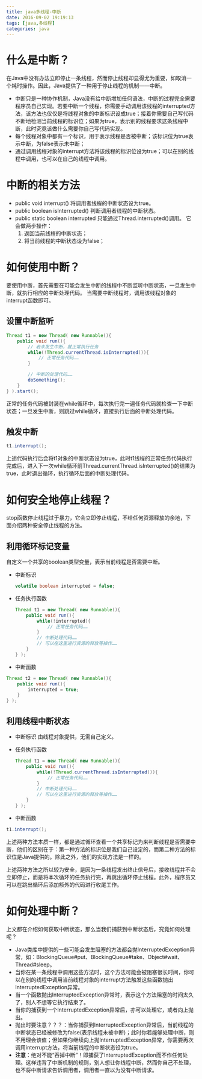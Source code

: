 ```yaml
---
title: java多线程-中断
date: 2016-09-02 19:19:13
tags: [java,多线程]
categories: java
---
```

# 什么是中断？
在Java中没有办法立即停止一条线程，然而停止线程却显得尤为重要，如取消一个耗时操作。因此，Java提供了一种用于停止线程的机制——中断。

* 中断只是一种协作机制，Java没有给中断增加任何语法，中断的过程完全需要程序员自己实现。若要中断一个线程，你需要手动调用该线程的interrupted方法，该方法也仅仅是将线程对象的中断标识设成true；接着你需要自己写代码不断地检测当前线程的标识位；如果为true，表示别的线程要求这条线程中断，此时究竟该做什么需要你自己写代码实现。
* 每个线程对象中都有一个标识，用于表示线程是否被中断；该标识位为true表示中断，为false表示未中断；
* 通过调用线程对象的interrupt方法将该线程的标识位设为true；可以在别的线程中调用，也可以在自己的线程中调用。

# 中断的相关方法
* public void interrupt() 
    将调用者线程的中断状态设为true。
* public boolean isInterrupted() 
    判断调用者线程的中断状态。
* public static boolean interrupted 
    只能通过Thread.interrupted()调用。 
    它会做两步操作：
    1. 返回当前线程的中断状态；
    2. 将当前线程的中断状态设为false；

<!-- more -->

# 如何使用中断？
要使用中断，首先需要在可能会发生中断的线程中不断监听中断状态，一旦发生中断，就执行相应的中断处理代码。 
当需要中断线程时，调用该线程对象的interrupt函数即可。

## 设置中断监听
````java
Thread t1 = new Thread( new Runnable(){
    public void run(){
        // 若未发生中断，就正常执行任务
        while(!Thread.currentThread.isInterrupted()){
            // 正常任务代码……
        }

        // 中断的处理代码……
        doSomething();
    }
} ).start();
````
正常的任务代码被封装在while循环中，每次执行完一遍任务代码就检查一下中断状态；一旦发生中断，则跳过while循环，直接执行后面的中断处理代码。

## 触发中断
````java
t1.interrupt();
````

上述代码执行后会将t1对象的中断状态设为true，此时t1线程的正常任务代码执行完成后，进入下一次while循环前Thread.currentThread.isInterrupted()的结果为true，此时退出循环，执行循环后面的中断处理代码。

# 如何安全地停止线程？
stop函数停止线程过于暴力，它会立即停止线程，不给任何资源释放的余地，下面介绍两种安全停止线程的方法。

## 利用循环标记变量
自定义一个共享的boolean类型变量，表示当前线程是否需要中断。
* 中断标识
    ````java
    volatile boolean interrupted = false;
    ````
* 任务执行函数
    ````java
    Thread t1 = new Thread( new Runnable(){
        public void run(){
            while(!interrupted){
                // 正常任务代码……
            }
            // 中断处理代码……
            // 可以在这里进行资源的释放等操作……
        }
    } );
    ````
* 中断函数
````java
Thread t2 = new Thread( new Runnable(){
    public void run(){
        interrupted = true;
    }
} );
````

## 利用线程中断状态
* 中断标识 
    由线程对象提供，无需自己定义。

* 任务执行函数
    ````java
    Thread t1 = new Thread( new Runnable(){
        public void run(){
            while(!Thread.currentThread.isInterrupted()){
                // 正常任务代码……
            }
            // 中断处理代码……
            // 可以在这里进行资源的释放等操作……
        }
    } );
    ````
* 中断函数
````java
t1.interrupt();
````

上述两种方法本质一样，都是通过循环查看一个共享标记为来判断线程是否需要中断，他们的区别在于：第一种方法的标识位是我们自己设定的，而第二种方法的标识位是Java提供的。除此之外，他们的实现方法是一样的。

上述两种方法之所以较为安全，是因为一条线程发出终止信号后，接收线程并不会立即停止，而是将本次循环的任务执行完，再跳出循环停止线程。此外，程序员又可以在跳出循环后添加额外的代码进行收尾工作。

# 如何处理中断？
上文都在介绍如何获取中断状态，那么当我们捕获到中断状态后，究竟如何处理呢？

* Java类库中提供的一些可能会发生阻塞的方法都会抛InterruptedException异常，如：BlockingQueue#put、BlockingQueue#take、Object#wait、Thread#sleep。
* 当你在某一条线程中调用这些方法时，这个方法可能会被阻塞很长时间，你可以在别的线程中调用当前线程对象的interrupt方法触发这些函数抛出InterruptedException异常。
* 当一个函数抛出InterruptedException异常时，表示这个方法阻塞的时间太久了，别人不想等它执行结束了。
* 当你的捕获到一个InterruptedException异常后，亦可以处理它，或者向上抛出。
* 抛出时要注意？？？：当你捕获到InterruptedException异常后，当前线程的中断状态已经被修改为false(表示线程未被中断)；此时你若能够处理中断，则不用理会该值；但如果你继续向上抛InterruptedException异常，你需要再次调用interrupt方法，将当前线程的中断状态设为true。
* __注意__：绝对不能“吞掉中断”！即捕获了InterruptedException而不作任何处理。这样违背了中断机制的规则，别人想让你线程中断，然而你自己不处理，也不将中断请求告诉调用者，调用者一直以为没有中断请求。